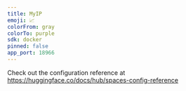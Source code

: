 ```yaml
---
title: MyIP
emoji: 📈
colorFrom: gray
colorTo: purple
sdk: docker
pinned: false
app_port: 18966
---
```


Check out the configuration reference at https://huggingface.co/docs/hub/spaces-config-reference

